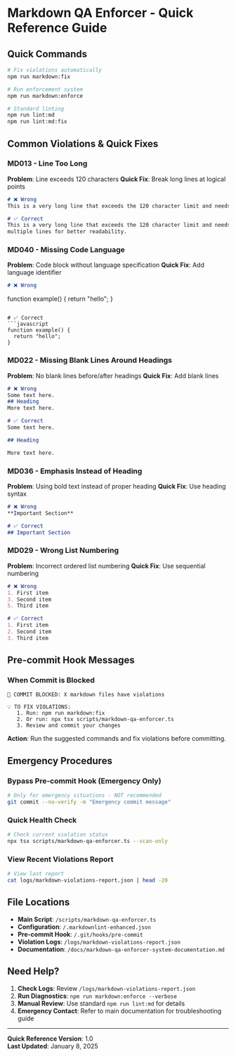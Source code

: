 # Markdown QA Enforcer - Quick Reference Guide

## Quick Commands

```bash
# Fix violations automatically
npm run markdown:fix

# Run enforcement system
npm run markdown:enforce

# Standard linting
npm run lint:md
npm run lint:md:fix
```

## Common Violations & Quick Fixes

### MD013 - Line Too Long
**Problem**: Line exceeds 120 characters
**Quick Fix**: Break long lines at logical points
```markdown
# ❌ Wrong
This is a very long line that exceeds the 120 character limit and needs to be broken into multiple lines for better readability.

# ✅ Correct
This is a very long line that exceeds the 120 character limit and needs to be broken into
multiple lines for better readability.
```

### MD040 - Missing Code Language
**Problem**: Code block without language specification
**Quick Fix**: Add language identifier
```markdown
# ❌ Wrong
```
function example() {
  return "hello";
}
```

# ✅ Correct
```javascript
function example() {
  return "hello";
}
```

### MD022 - Missing Blank Lines Around Headings
**Problem**: No blank lines before/after headings
**Quick Fix**: Add blank lines
```markdown
# ❌ Wrong
Some text here.
## Heading
More text here.

# ✅ Correct
Some text here.

## Heading

More text here.
```

### MD036 - Emphasis Instead of Heading
**Problem**: Using bold text instead of proper heading
**Quick Fix**: Use heading syntax
```markdown
# ❌ Wrong
**Important Section**

# ✅ Correct
## Important Section
```

### MD029 - Wrong List Numbering
**Problem**: Incorrect ordered list numbering
**Quick Fix**: Use sequential numbering
```markdown
# ❌ Wrong
1. First item
3. Second item
5. Third item

# ✅ Correct
1. First item
2. Second item
3. Third item
```

## Pre-commit Hook Messages

### When Commit is Blocked
```text
🚨 COMMIT BLOCKED: X markdown files have violations

💡 TO FIX VIOLATIONS:
   1. Run: npm run markdown:fix
   2. Or run: npx tsx scripts/markdown-qa-enforcer.ts
   3. Review and commit your changes
```

**Action**: Run the suggested commands and fix violations before committing.

## Emergency Procedures

### Bypass Pre-commit Hook (Emergency Only)
```bash
# Only for emergency situations - NOT recommended
git commit --no-verify -m "Emergency commit message"
```

### Quick Health Check
```bash
# Check current violation status
npx tsx scripts/markdown-qa-enforcer.ts --scan-only
```

### View Recent Violations Report
```bash
# View last report
cat logs/markdown-violations-report.json | head -20
```

## File Locations

- **Main Script**: `/scripts/markdown-qa-enforcer.ts`
- **Configuration**: `/.markdownlint-enhanced.json`
- **Pre-commit Hook**: `/.git/hooks/pre-commit`
- **Violation Logs**: `/logs/markdown-violations-report.json`
- **Documentation**: `/docs/markdown-qa-enforcer-system-documentation.md`

## Need Help?

1. **Check Logs**: Review `/logs/markdown-violations-report.json`
2. **Run Diagnostics**: `npm run markdown:enforce --verbose`
3. **Manual Review**: Use standard `npm run lint:md` for details
4. **Emergency Contact**: Refer to main documentation for troubleshooting guide

---

**Quick Reference Version**: 1.0  
**Last Updated**: January 8, 2025